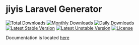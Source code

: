 jiyis Laravel Generator
==============================

[![Total Downloads](https://poser.pugx.org/jiyislabs/laravel-generator/downloads)](https://packagist.org/packages/jiyislabs/laravel-generator)
[![Monthly Downloads](https://poser.pugx.org/jiyislabs/laravel-generator/d/monthly)](https://packagist.org/packages/jiyislabs/laravel-generator)
[![Daily Downloads](https://poser.pugx.org/jiyislabs/laravel-generator/d/daily)](https://packagist.org/packages/jiyislabs/laravel-generator)
[![Latest Stable Version](https://poser.pugx.org/jiyislabs/laravel-generator/v/stable)](https://packagist.org/packages/jiyislabs/laravel-generator)
[![Latest Unstable Version](https://poser.pugx.org/jiyislabs/laravel-generator/v/unstable)](https://packagist.org/packages/jiyislabs/laravel-generator)
[![License](https://poser.pugx.org/jiyislabs/laravel-generator/license)](https://packagist.org/packages/jiyislabs/laravel-generator)

Documentation is located [here](http://labs.jiyis.com/laravelgenerator)
